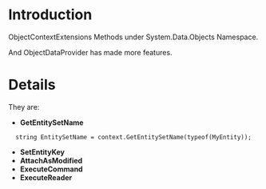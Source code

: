 # Introduction #

ObjectContextExtensions Methods under System.Data.Objects Namespace.

And ObjectDataProvider has made more features.


# Details #

They are:
  * **GetEntitySetName**
```
  string EntitySetName = context.GetEntitySetName(typeof(MyEntity));
```

  * **SetEntityKey**
  * **AttachAsModified**
  * **ExecuteCommand**
  * **ExecuteReader**